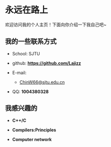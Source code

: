 # 永远在路上

欢迎访问我的个人主页！下面向你介绍一下我自己吧~

## 我的一些联系方式

- School: SJTU
- github: **https://github.com/Lajizz**

- E-mail:
  - ChinW66@sjtu.edu.cn
- QQ: **1004380328**

## 我感兴趣的

- **C++/C**

- **Compilers:Principles**

- **Computer network**

  
